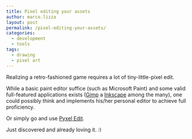 ```yaml
---
title: Pixel editing your assets
author: marco.lizza
layout: post
permalink: /pixel-editing-your-assets/
categories:
  - development
  - tools
tags:
  - drawing
  - pixel art
---
```

Realizing a retro-fashioned game requires a lot of tiny-little-pixel edit.

While a basic paint editor suffice (such as Microsoft Paint) and some valid full-featured applications exists ([Gimp][1] a [Inkscape][2] among the many), one could possibly think and implements his/her personal editor to achieve full proficiency.

Or simply go and use [Pyxel Edit][3].

Just discovered and already loving it. <img src="http://blog.brainasylum.com/wp-includes/images/smilies/simple-smile.png" alt=":)" class="wp-smiley" style="height: 1em; max-height: 1em;" />

 [1]: http://www.gimp.org
 [2]: https://www.inkscape.org
 [3]: http://pyxeledit.com
